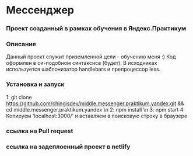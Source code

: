 # Мессенджер 
### Проект созданный в рамках обучения в Яндекс.Практикум 

### Описание
Данный проект служит приземленной цели - обучению меня :) Код оформлен в си-подобном синтаксисе (будет).
В исходниках используется шаблонизатор handlebars и препроцессор less.

### Установка и запуск
1: git clone https://github.com/chingisdev/middle.messenger.praktikum.yandex.git && cd middle.messenger.praktikum.yandex \n
2: npm install \n
3: npm start
4: Копируем 'localhost:3000/' и вставляем в поисковую строку в браузере

### ссылка на Pull request

### ссылка на задеплоенный проект в netlify


